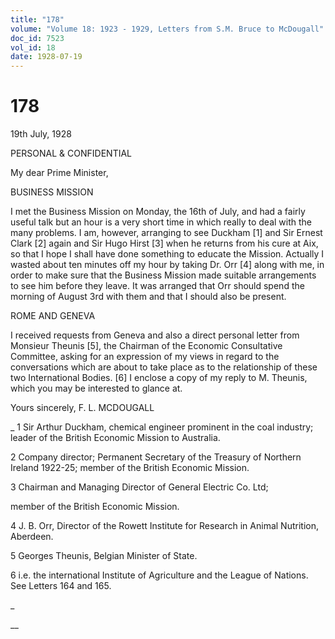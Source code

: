 ```yaml
---
title: "178"
volume: "Volume 18: 1923 - 1929, Letters from S.M. Bruce to McDougall"
doc_id: 7523
vol_id: 18
date: 1928-07-19
---
```


# 178

19th July, 1928

PERSONAL &amp; CONFIDENTIAL

My dear Prime Minister,

BUSINESS MISSION

I met the Business Mission on Monday, the 16th of July, and had a fairly useful talk but an hour is a very short time in which really to deal with the many problems. I am, however, arranging to see Duckham [1] and Sir Ernest Clark [2] again and Sir Hugo Hirst [3] when he returns from his cure at Aix, so that I hope I shall have done something to educate the Mission. Actually I wasted about ten minutes off my hour by taking Dr. Orr [4] along with me, in order to make sure that the Business Mission made suitable arrangements to see him before they leave. It was arranged that Orr should spend the morning of August 3rd with them and that I should also be present.

ROME AND GENEVA

I received requests from Geneva and also a direct personal letter from Monsieur Theunis [5], the Chairman of the Economic Consultative Committee, asking for an expression of my views in regard to the conversations which are about to take place as to the relationship of these two International Bodies. [6] I enclose a copy of my reply to M. Theunis, which you may be interested to glance at.

Yours sincerely, F. L. MCDOUGALL 

_ 1 Sir Arthur Duckham, chemical engineer prominent in the coal industry; leader of the British Economic Mission to Australia.

2 Company director; Permanent Secretary of the Treasury of Northern Ireland 1922-25; member of the British Economic Mission.

3 Chairman and Managing Director of General Electric Co. Ltd;

member of the British Economic Mission.

4 J. B. Orr, Director of the Rowett Institute for Research in Animal Nutrition, Aberdeen.

5 Georges Theunis, Belgian Minister of State.

6 i.e. the international Institute of Agriculture and the League of Nations. See Letters 164 and 165.

_

__
